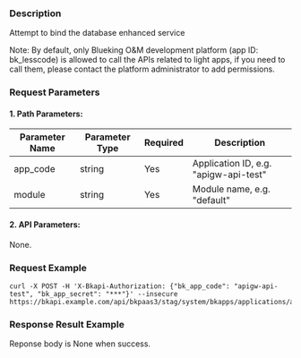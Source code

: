 ### Description
Attempt to bind the database enhanced service

Note: By default, only Blueking O&M development platform (app ID: bk_lesscode) is allowed to call the APIs related to light apps, if you need to call them, please contact the platform administrator to add permissions.

### Request Parameters

#### 1. Path Parameters:

| Parameter Name | Parameter Type | Required | Description |
| -------------- | -------------- | -------- | ----------- |
| app_code       | string         | Yes      | Application ID, e.g. "apigw-api-test" |
| module         | string         | Yes      | Module name, e.g. "default" |

#### 2. API Parameters:
None.

### Request Example
```
curl -X POST -H 'X-Bkapi-Authorization: {"bk_app_code": "apigw-api-test", "bk_app_secret": "***"}' --insecure https://bkapi.example.com/api/bkpaas3/stag/system/bkapps/applications/appid1/modules/default/lesscode/bind_db_service
```

### Response Result Example
Reponse body is None when success.